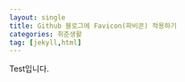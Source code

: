 ```yaml
---
layout: single
title: Github 블로그에 Favicon(파비콘) 적용하기
categories: 취준생활
tag: [jekyll,html]
---
```

Test입니다.

